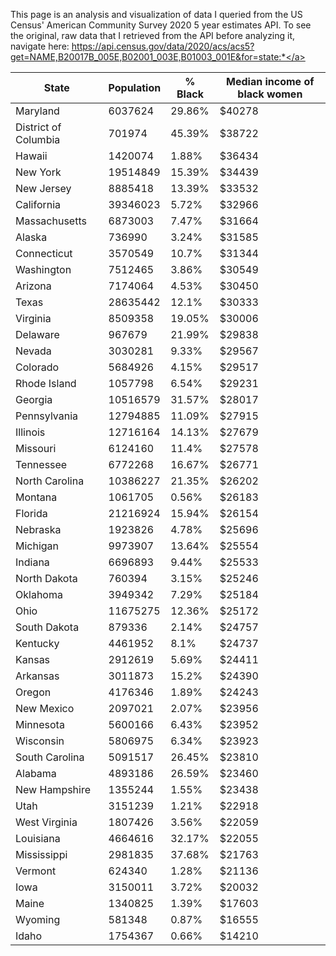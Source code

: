 This page is an analysis and visualization of data I queried from the US Census' American Community Survey 2020 5 year estimates API. To see the original, raw data that I retrieved from the API before analyzing it, navigate here: <a href="https://api.census.gov/data/2020/acs/acs5?get=NAME,B20017B_005E,B02001_003E,B01003_001E&for=state:*">https://api.census.gov/data/2020/acs/acs5?get=NAME,B20017B_005E,B02001_003E,B01003_001E&for=state:*</a>

|State|Population|% Black|Median income of black women|
|---|---|---|---|
|Maryland|6037624|29.86%|$40278|
|District of Columbia|701974|45.39%|$38722|
|Hawaii|1420074|1.88%|$36434|
|New York|19514849|15.39%|$34439|
|New Jersey|8885418|13.39%|$33532|
|California|39346023|5.72%|$32966|
|Massachusetts|6873003|7.47%|$31664|
|Alaska|736990|3.24%|$31585|
|Connecticut|3570549|10.7%|$31344|
|Washington|7512465|3.86%|$30549|
|Arizona|7174064|4.53%|$30450|
|Texas|28635442|12.1%|$30333|
|Virginia|8509358|19.05%|$30006|
|Delaware|967679|21.99%|$29838|
|Nevada|3030281|9.33%|$29567|
|Colorado|5684926|4.15%|$29517|
|Rhode Island|1057798|6.54%|$29231|
|Georgia|10516579|31.57%|$28017|
|Pennsylvania|12794885|11.09%|$27915|
|Illinois|12716164|14.13%|$27679|
|Missouri|6124160|11.4%|$27578|
|Tennessee|6772268|16.67%|$26771|
|North Carolina|10386227|21.35%|$26202|
|Montana|1061705|0.56%|$26183|
|Florida|21216924|15.94%|$26154|
|Nebraska|1923826|4.78%|$25696|
|Michigan|9973907|13.64%|$25554|
|Indiana|6696893|9.44%|$25533|
|North Dakota|760394|3.15%|$25246|
|Oklahoma|3949342|7.29%|$25184|
|Ohio|11675275|12.36%|$25172|
|South Dakota|879336|2.14%|$24757|
|Kentucky|4461952|8.1%|$24737|
|Kansas|2912619|5.69%|$24411|
|Arkansas|3011873|15.2%|$24390|
|Oregon|4176346|1.89%|$24243|
|New Mexico|2097021|2.07%|$23956|
|Minnesota|5600166|6.43%|$23952|
|Wisconsin|5806975|6.34%|$23923|
|South Carolina|5091517|26.45%|$23810|
|Alabama|4893186|26.59%|$23460|
|New Hampshire|1355244|1.55%|$23438|
|Utah|3151239|1.21%|$22918|
|West Virginia|1807426|3.56%|$22059|
|Louisiana|4664616|32.17%|$22055|
|Mississippi|2981835|37.68%|$21763|
|Vermont|624340|1.28%|$21136|
|Iowa|3150011|3.72%|$20032|
|Maine|1340825|1.39%|$17603|
|Wyoming|581348|0.87%|$16555|
|Idaho|1754367|0.66%|$14210|
